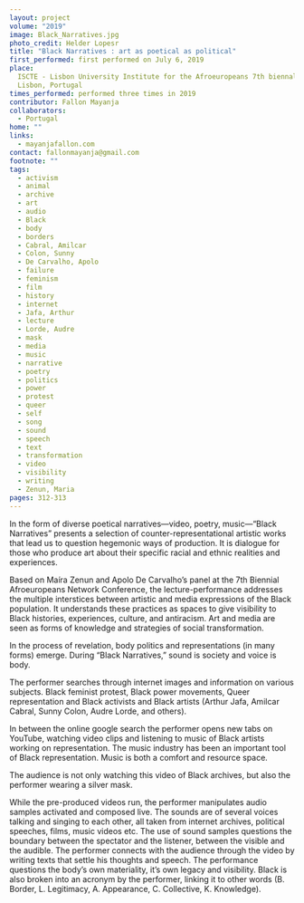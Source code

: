```yaml
---
layout: project
volume: "2019"
image: Black_Narratives.jpg
photo_credit: Helder Lopesr
title: "Black Narratives : art as poetical as political"
first_performed: first performed on July 6, 2019
place:
  ISCTE - Lisbon University Institute for the Afroeuropeans 7th biennale Conference,
  Lisbon, Portugal
times_performed: performed three times in 2019
contributor: Fallon Mayanja
collaborators:
  - Portugal
home: ""
links:
  - mayanjafallon.com
contact: fallonmayanja@gmail.com
footnote: ""
tags:
  - activism
  - animal
  - archive
  - art
  - audio
  - Black
  - body
  - borders
  - Cabral, Amilcar
  - Colon, Sunny
  - De Carvalho, Apolo
  - failure
  - feminism
  - film
  - history
  - internet
  - Jafa, Arthur
  - lecture
  - Lorde, Audre
  - mask
  - media
  - music
  - narrative
  - poetry
  - politics
  - power
  - protest
  - queer
  - self
  - song
  - sound
  - speech
  - text
  - transformation
  - video
  - visibility
  - writing
  - Zenun, Maria
pages: 312-313
---
```


In the form of diverse poetical narratives—video, poetry, music—“Black Narratives” presents a selection of counter-representational artistic works that lead us to question hegemonic ways of production. It is dialogue for those who produce art about their specific racial and ethnic realities and experiences.

Based on Maíra Zenun and Apolo De Carvalho’s panel at the 7th Biennial Afroeuropeans Network Conference, the lecture-performance addresses the multiple interstices between artistic and media expressions of the Black population. It understands these practices as spaces to give visibility to Black histories, experiences, culture, and antiracism. Art and media are seen as forms of knowledge and strategies of social transformation.

In the process of revelation, body politics and representations (in many forms) emerge. During “Black Narratives,” sound is society and voice is body.

The performer searches through internet images and information on various subjects. Black feminist protest, Black power movements, Queer representation and Black activists and Black artists (Arthur Jafa, Amilcar Cabral, Sunny Colon, Audre Lorde, and others).

In between the online google search the performer opens new tabs on YouTube, watching video clips and listening to music of Black artists working on representation. The music industry has been an important tool of Black representation. Music is both a comfort and resource space.

The audience is not only watching this video of Black archives, but also the performer wearing a silver mask.

While the pre-produced videos run, the performer manipulates audio samples activated and composed live. The sounds are of several voices talking and singing to each other, all taken from internet archives, political speeches, films, music videos etc. The use of sound samples questions the boundary between the spectator and the listener, between the visible and the audible. The performer connects with the audience through the video by writing texts that settle his thoughts and speech. The performance questions the body’s own materiality, it’s own legacy and visibility. Black is also broken into an acronym by the performer, linking it to other words (B. Border, L. Legitimacy, A. Appearance, C. Collective, K. Knowledge).

